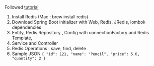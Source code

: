 Followed [tutorial](https://www.youtube.com/watch?v=oRGqCz8OLcM&t=840s) 
1. Install Redis (Mac : brew install redis)
2. Download Spring Boot initializer with Web, Redis, JRedis, lombok dependencies
3. Entity, Redis Repository , Config with connectionFactory and Redis Template, 
4. Service and Controller
5. Redis Operations : save, find, delete
6. Sample JSON ``{
   "id": 121,
   "name": "Pencil",
   "price": 5.0,
   "quantity": 2
   }``
